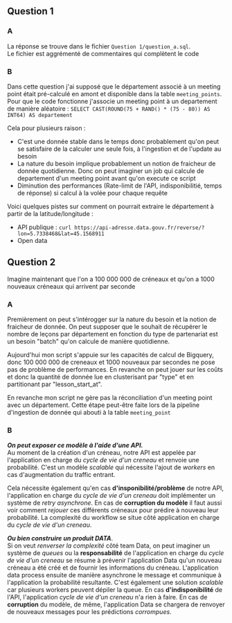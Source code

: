 ## Question 1

### A

La réponse se trouve dans le fichier `Question 1/question_a.sql`.   
Le fichier est aggrémenté de commentaires qui complètent le code

### B

Dans cette question j'ai supposé que le département associé à un meeting point était pré-calculé en amont et disponible dans la table `meeting_points`.
Pour que le code fonctionne j'associe un meeting point à un departement de manière aléatoire : `SELECT CAST(ROUND(75 + RAND() * (75 - 80)) AS INT64) AS departement`

Cela pour plusieurs raison :
- C'est une donnée stable dans le temps donc probablement qu'on peut se satisfaire de la calculer une seule fois, à l'ingestion et de l'update au besoin
- La nature du besoin implique probablement un notion de fraicheur de donnée quotidienne. Donc on peut imaginer un job qui calcule de departement d'un meeting point avant qu'on execute ce script
- Diminution des performances (Rate-limit de l'API, indisponibilitié, temps de réponse) si calcul à la volée pour chaque requête

Voici quelques pistes sur comment on pourrait extraire le département à partir de la latitude/longitude :
- API publique : `curl https://api-adresse.data.gouv.fr/reverse/?lon=5.7338468&lat=45.1568911`
- Open data

## Question 2

Imagine maintenant que l'on a 100 000 000 de créneaux et qu'on a 1000 nouveaux
créneaux qui arrivent par seconde

### A

Premièrement on peut s'intérogger sur la nature du besoin et la notion de fraicheur de donnée.
On peut supposer que le souhait de récupérer le nombre de leçons par département en fonction du type de partenariat est un besoin "batch" qu'on calcule de manière quotidienne.

Aujourd'hui mon script s'appuie sur les capacités de calcul de Bigquery, donc 100 000 000 de creneaux et 1000 nouveaux par secondes ne pose pas de problème de performances.
En revanche on peut jouer sur les coûts et donc la quantité de donnée lue en clusterisant par "type" et en partitionant par "lesson_start_at".

En revanche mon script ne gère pas la réconciliation d'un meeting point avec un département.
Cette étape peut-être faite lors de la pipeline d'ingestion de donnée qui abouti à la table `meeting_point`

### B

**_On peut exposer ce modèle à l'aide d'une API._**   
Au moment de la création d'un créneau, notre API est appelée par l'application en charge du _cycle de vie d'un creneau_ et renvoie une probabilité. C'est un modèle _scalable_ qui nécessite l'ajout de _workers_ en cas d'augmentation du traffic entrant.

Cela nécessite également qu'en cas **d'insponibilité/problème** de notre API, l'application en charge du _cycle de vie d'un creneau_ doit implémenter un système de _retry asynchrone_.
En cas de **corruption du modèle** il faut aussi voir comment _rejouer_ ces différents créneaux pour prédire à nouveau leur probabilité.
La complexité du workflow se situe côté application en charge du _cycle de vie d'un creneau_.

**_Ou bien construire un produit DATA_**.   
Si on veut _renverser la complexité_ côté team Data, on peut imaginer un système de _queues_ ou la **responsabilité** de l'application en charge du _cycle de vie d'un creneau_ se résume à prévenir l'application Data qu'un nouveau créneau a été créé et de fournir les informations du créneau. L'application data process ensuite de manière asynchrone le message et communique à l'application la probabilité resultante. C'est également une solution _scalable_ car plusieurs workers peuvent dépiler la queue.
En cas **d'indisponibilité** de l'API, l'application _cycle de vie d'un creneau_ n'a rien à faire. En cas de **corruption** du modèle, de même, l'application Data se chargera de renvoyer de nouveaux messages pour les prédictions _corrompues_.
